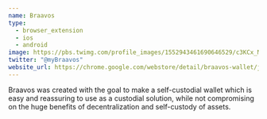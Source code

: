 ```yaml
---
name: Braavos
type:
  - browser_extension
  - ios
  - android
image: https://pbs.twimg.com/profile_images/1552943461690646529/c3KCx_M2_400x400.jpg
twitter: "@myBraavos"
website_url: https://chrome.google.com/webstore/detail/braavos-wallet/jnlgamecbpmbajjfhmmmlhejkemejdma
---
```

Braavos was created with the goal to make a self-custodial wallet which is easy and reassuring to use as a custodial solution, while not compromising on the huge benefits of decentralization and self-custody of assets.